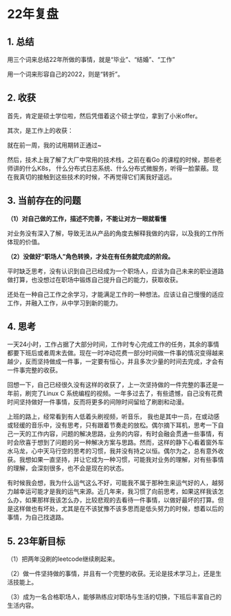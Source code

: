 # 22年复盘

## 1. 总结

用三个词来总结22年所做的事情，就是“毕业”、“结婚”、“工作”

用一个词来形容自己的2022，则是“转折”。

## 2. 收获

首先，肯定是硕士学位啦，然后凭借着这个硕士学位，拿到了小米offer。

其次，是工作上的收获：

就在前一周，我的试用期转正通过~

然后，技术上我了解了大厂中常用的技术栈，之前在看Go 的课程的时候，那些老师讲的什么K8s， 什么分布式日志系统、什么分布式微服务，听得一脸蒙蔽。现在我真切的接触到这些技术的时候，不再觉得它们离我好遥远。

## 3. 当前存在的问题

**（1）对自己做的工作，描述不完善，不能让对方一眼就看懂**

对业务没有深入了解，导致无法从产品的角度去解释我做的内容，以及我的工作所体现的价值。

**（2）没做好“职场人”角色转换，才处在有任务就完成的阶段。**

平时缺乏思考，没有认识到自己已经成为一个职场人，应该为自己未来的职业道路做打算，也没想过在职场中锻炼自己提升自己的能力，获取收获。

还处在一种自己工作之余学习，才能满足工作的一种想法。应该让自己慢慢的适应工作，并融入工作，从中学习到新的能力。

## 4. 思考

一天24小时，工作占据了大部分时间，工作时专心完成工作的任务，其余的事情都要下班后或者周末去做。现在一时冲动花费一部分时间做一件事的情况变得越来越少，反而坚持做成一件事，一定要有恒心，并且多次少量的时间去完成，才会有一件事完整的收获。

回想一下，自己已经很久没有这样的收获了，上一次坚持做的一件完整的事还是一年前，刷完了Linux C 系统编程的视频。一年多过去了，有些遗憾，自己没有花费时间坚持做好一件事情，反而将更多的间隙时间留给了刷剧和动漫。

上班的路上，经常看到有人低着头刷视频，听音乐， 我也是其中一员，在或动感或轻缓的音乐中，没有思考，只有跟着节奏走的放松。偶尔摘下耳机，思考一下自己一天的工作内容，问题的解决思路，业务的内容，有时会融会贯通一些事情，有时会欣喜于想到了问题的另一种解决方案与思路。然而，这样的静下心看着窗外车水马龙，心中天马行空的思考的习惯，我并没有持之以恒。偶尔为之，总有意外收获。我想如果一直坚持，并让它成为一种习惯，可能我对业务的理解，对有些事情的理解，会深刻很多，也不会是现在的状态。

有时候我会想，我为什么运气这么不好，可能我不属于那种生来运气好的人，越努力越幸运可能才是我的运气来源。近几年来，我习惯了向前思考，如果这样我该怎么办，如果那样我该怎么办，比较悲观的去看待一件事情，以做好最坏的打算。但是这样做也有坏处，尤其是在不该犹豫不该多思而是低头努力的时候，想着以后的事情，为自己找退路。

## 5. 23年新目标

（1）把两年没刷的leetcode继续刷起来。

（2）做一件坚持做的事情，并且有一个完整的收获。无论是技术学习上，还是生活技能上。

（3）成为一名合格职场人，能够熟练应对职场与生活的切换，下班后丰富自己的生活内容。


